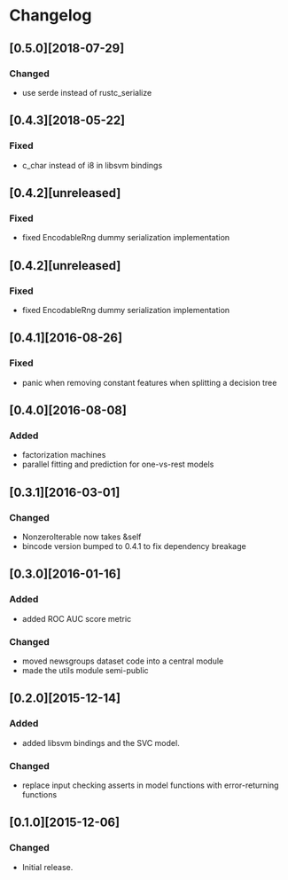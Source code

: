 # Changelog

## [0.5.0][2018-07-29]
### Changed
- use serde instead of rustc_serialize

## [0.4.3][2018-05-22]
### Fixed
- c_char instead of i8 in libsvm bindings

## [0.4.2][unreleased]
### Fixed
- fixed EncodableRng dummy serialization implementation

## [0.4.2][unreleased]
### Fixed
- fixed EncodableRng dummy serialization implementation

## [0.4.1][2016-08-26]
### Fixed
- panic when removing constant features when splitting
  a decision tree

## [0.4.0][2016-08-08]
### Added
- factorization machines
- parallel fitting and prediction for one-vs-rest models

## [0.3.1][2016-03-01]
### Changed
- NonzeroIterable now takes &self
- bincode version bumped to 0.4.1 to fix dependency breakage

## [0.3.0][2016-01-16]
### Added
- added ROC AUC score metric

### Changed
- moved newsgroups dataset code into a central module
- made the utils module semi-public

## [0.2.0][2015-12-14]
### Added
- added libsvm bindings and the SVC model.
### Changed
- replace input checking asserts in model functions with error-returning functions

## [0.1.0][2015-12-06]
### Changed
- Initial release.
